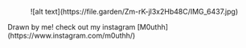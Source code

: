 
<p align="center">
![alt text](https://file.garden/Zm-rK-jl3x2Hb48C/IMG_6437.jpg)
</p>
Drawn by me! check out my instagram [M0uthh](https://www.instagram.com/m0uthh/)
